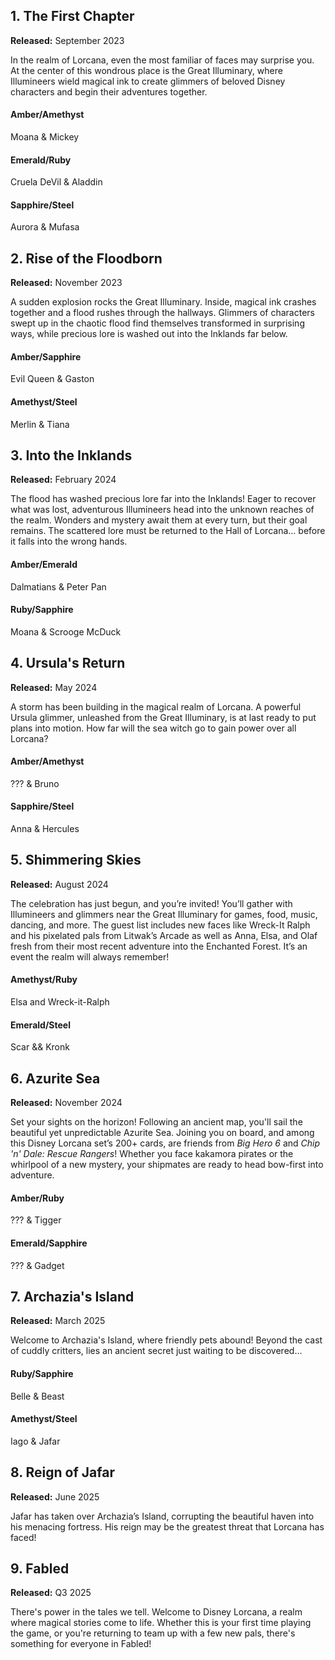 ## 1. The First Chapter

**Released:** September 2023

In the realm of Lorcana, even the most familiar of faces may surprise you. At the center of this wondrous place is the Great Illuminary, where Illumineers wield magical ink to create glimmers of beloved Disney characters and begin their adventures together.

#### Amber/Amethyst

Moana & Mickey

#### Emerald/Ruby

Cruela DeVil & Aladdin

#### Sapphire/Steel

Aurora & Mufasa

## 2. Rise of the Floodborn

**Released:** November 2023

A sudden explosion rocks the Great Illuminary. Inside, magical ink crashes together and a flood rushes through the hallways. Glimmers of characters swept up in the chaotic flood find themselves transformed in surprising ways, while precious lore is washed out into the Inklands far below.

#### Amber/Sapphire

Evil Queen & Gaston

#### Amethyst/Steel

Merlin & Tiana

## 3. Into the Inklands

**Released:** February 2024

The flood has washed precious lore far into the Inklands! Eager to recover what was lost, adventurous Illumineers head into the unknown reaches of the realm. Wonders and mystery await them at every turn, but their goal remains. The scattered lore must be returned to the Hall of Lorcana... before it falls into the wrong hands.

#### Amber/Emerald

Dalmatians & Peter Pan

#### Ruby/Sapphire

Moana & Scrooge McDuck

## 4. Ursula's Return

**Released:** May 2024

A storm has been building in the magical realm of Lorcana. A powerful Ursula glimmer, unleashed from the Great Illuminary, is at last ready to put plans into motion. How far will the sea witch go to gain power over all Lorcana?

#### Amber/Amethyst

??? & Bruno

#### Sapphire/Steel

Anna & Hercules

## 5. Shimmering Skies

**Released:** August 2024

The celebration has just begun, and you’re invited! You’ll gather with Illumineers and glimmers near the Great Illuminary for games, food, music, dancing, and more. The guest list includes new faces like Wreck-It Ralph and his pixelated pals from Litwak’s Arcade as well as Anna, Elsa, and Olaf fresh from their most recent adventure into the Enchanted Forest. It’s an event the realm will always remember!

#### Amethyst/Ruby

Elsa and Wreck-it-Ralph

#### Emerald/Steel

Scar && Kronk

## 6. Azurite Sea

**Released:** November 2024

Set your sights on the horizon! Following an ancient map, you'll sail the beautiful yet unpredictable Azurite Sea. Joining you on board, and among this Disney Lorcana set’s 200+ cards, are friends from *Big Hero 6* and *Chip 'n' Dale: Rescue Rangers*! Whether you face kakamora pirates or the whirlpool of a new mystery, your shipmates are ready to head bow-first into adventure.

#### Amber/Ruby

??? & Tigger

#### Emerald/Sapphire

??? & Gadget

## 7. Archazia's Island

**Released:** March 2025

Welcome to Archazia's Island, where friendly pets abound! Beyond the cast of cuddly critters, lies an ancient secret just waiting to be discovered...

#### Ruby/Sapphire

Belle & Beast

#### Amethyst/Steel

Iago & Jafar

## 8. Reign of Jafar

**Released:** June 2025

Jafar has taken over Archazia’s Island, corrupting the beautiful haven into his menacing fortress. His reign may be the greatest threat that Lorcana has faced!

## 9. Fabled

**Released:** Q3 2025

There's power in the tales we tell. Welcome to Disney Lorcana, a realm where magical stories come to life. Whether this is your first time playing the game, or you're returning to team up with a few new pals, there's something for everyone in Fabled!
